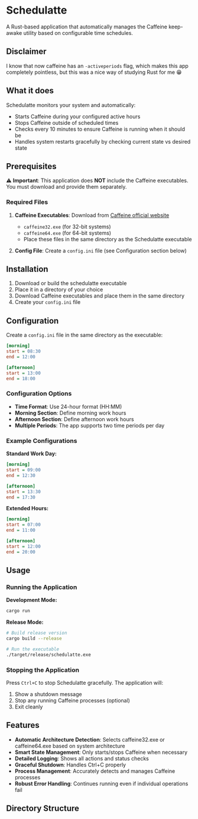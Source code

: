 # Schedulatte

A Rust-based application that automatically manages the Caffeine keep-awake utility based on configurable time schedules.

## Disclaimer

I know that now caffeine has an `-activeperiods` flag, which makes this app completely pointless, but this was a nice way of studying Rust for me 😁

## What it does

Schedulatte monitors your system and automatically:

- Starts Caffeine during your configured active hours
- Stops Caffeine outside of scheduled times
- Checks every 10 minutes to ensure Caffeine is running when it should be
- Handles system restarts gracefully by checking current state vs desired state

## Prerequisites

⚠️ **Important**: This application does **NOT** include the Caffeine executables. You must download and provide them separately.

### Required Files

1. **Caffeine Executables**: Download from [Caffeine official website](http://www.zhornsoftware.co.uk/caffeine/)

   - `caffeine32.exe` (for 32-bit systems)
   - `caffeine64.exe` (for 64-bit systems)
   - Place these files in the same directory as the Schedulatte executable

2. **Config File**: Create a `config.ini` file (see Configuration section below)

## Installation

1. Download or build the schedulatte executable
2. Place it in a directory of your choice
3. Download Caffeine executables and place them in the same directory
4. Create your `config.ini` file

## Configuration

Create a `config.ini` file in the same directory as the executable:

```ini
[morning]
start = 08:30
end = 12:00

[afternoon]
start = 13:00
end = 18:00
```

### Configuration Options

- **Time Format**: Use 24-hour format (HH:MM)
- **Morning Section**: Define morning work hours
- **Afternoon Section**: Define afternoon work hours
- **Multiple Periods**: The app supports two time periods per day

### Example Configurations

**Standard Work Day:**

```ini
[morning]
start = 09:00
end = 12:30

[afternoon]
start = 13:30
end = 17:30
```

**Extended Hours:**

```ini
[morning]
start = 07:00
end = 11:00

[afternoon]
start = 12:00
end = 20:00
```

## Usage

### Running the Application

**Development Mode:**

```bash
cargo run
```

**Release Mode:**

```bash
# Build release version
cargo build --release

# Run the executable
./target/release/schedulatte.exe
```

### Stopping the Application

Press `Ctrl+C` to stop Schedulatte gracefully. The application will:

1. Show a shutdown message
2. Stop any running Caffeine processes (optional)
3. Exit cleanly

## Features

- **Automatic Architecture Detection**: Selects caffeine32.exe or caffeine64.exe based on system architecture
- **Smart State Management**: Only starts/stops Caffeine when necessary
- **Detailed Logging**: Shows all actions and status checks
- **Graceful Shutdown**: Handles Ctrl+C properly
- **Process Management**: Accurately detects and manages Caffeine processes
- **Robust Error Handling**: Continues running even if individual operations fail

## Directory Structure
